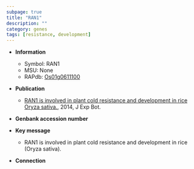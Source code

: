 ```yaml
---
subpage: true
title: "RAN1"
description: ""
category: genes
tags: [resistance, development]
---
```


* **Information**  
    + Symbol: RAN1  
    + MSU: None  
    + RAPdb: [Os01g0611100](http://rapdb.dna.affrc.go.jp/viewer/gbrowse_details/irgsp1?name=Os01g0611100)  

* **Publication**  
    + [RAN1 is involved in plant cold resistance and development in rice Oryza sativa.](http://www.ncbi.nlm.nih.gov/pubmed?term=RAN1+is+involved+in+plant+cold+resistance+and+development+in+rice+Oryza+sativa.%5BTitle%5D), 2014, J Exp Bot.

* **Genbank accession number**  

* **Key message**  
    + RAN1 is involved in plant cold resistance and development in rice (Oryza sativa).

* **Connection**  



